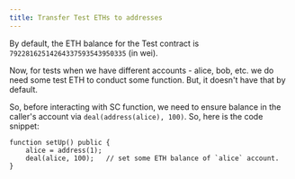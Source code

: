 ```yaml
---
title: Transfer Test ETHs to addresses
---
```


By default, the ETH balance for the Test contract is `79228162514264337593543950335` (in wei).

Now, for tests when we have different accounts - alice, bob, etc. we do need some test ETH to conduct some function. But, it doesn't have that by default.

So, before interacting with SC function, we need to ensure balance in the caller's account via `deal(address(alice), 100)`. So, here is the code snippet:

```solidity
function setUp() public {
    alice = address(1);
    deal(alice, 100);   // set some ETH balance of `alice` account.
}
```
